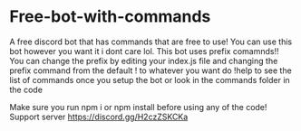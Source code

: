 # Free-bot-with-commands
A free discord bot that has commands that are free to use! You can use this bot however you want it i dont care lol. This bot uses prefix comamnds!! You can change the prefix by editing your index.js file and changing the prefix command from the default ! to whatever you want
do !help to see the list of commands once you setup the bot or look in the commands folder in the code

Make sure you run npm i or npm install before using any of the code!
Support server https://discord.gg/H2czZSKCKa
